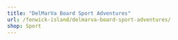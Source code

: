 ```yaml
---
title: "DelMarVa Board Sport Adventures"
url: /fenwick-island/delmarva-board-sport-adventures/
shop: Sport
---
```

